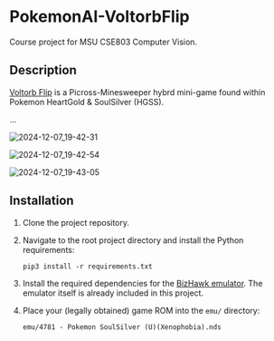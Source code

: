 # PokemonAI-VoltorbFlip
Course project for MSU CSE803 Computer Vision.

## Description
[Voltorb Flip](https://bulbapedia.bulbagarden.net/wiki/Voltorb_Flip) is a Picross-Minesweeper hybrd mini-game found within Pokemon HeartGold & SoulSilver (HGSS).

...

![2024-12-07_19-42-31](https://github.com/user-attachments/assets/d2184589-8d8b-48ce-9864-25e89df00fa6)

![2024-12-07_19-42-54](https://github.com/user-attachments/assets/e14b3963-7373-48c1-b950-383434b27d20)

![2024-12-07_19-43-05](https://github.com/user-attachments/assets/8ea1f568-d59b-4dc5-8305-9cb94f96d9dc)


## Installation

1. Clone the project repository.
   
2. Navigate to the root project directory and install the Python requirements:
   
   `pip3 install -r requirements.txt`

3. Install the required dependencies for the [BizHawk emulator](https://github.com/TASEmulators/BizHawk). The emulator itself is already included in this project.
4. Place your (legally obtained) game ROM into the `emu/` directory:

   `emu/4781 - Pokemon SoulSilver (U)(Xenophobia).nds`
